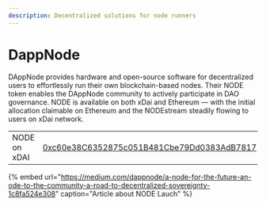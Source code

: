 ```yaml
---
description: Decentralized solutions for node runners
---
```


# DappNode

DAppNode provides hardware and open-source software for decentralized users to effortlessly run their own blockchain-based nodes. Their NODE token enables the DAppNode community to actively participate in DAO governance. NODE is available on both xDai and Ethereum — with the initial allocation claimable on Ethereum and the NODEstream steadily flowing to users on xDai network.

|  |  |
| :--- | :--- |
| NODE on xDAI  | [0xc60e38C6352875c051B481Cbe79Dd0383AdB7817](https://blockscout.com/xdai/mainnet/tokens/0xc60e38C6352875c051B481Cbe79Dd0383AdB7817/token-transfers) |

{% embed url="https://medium.com/dappnode/a-node-for-the-future-an-ode-to-the-community-a-road-to-decentralized-sovereignty-1c8fa524e308" caption="Article about NODE Lauch" %}



